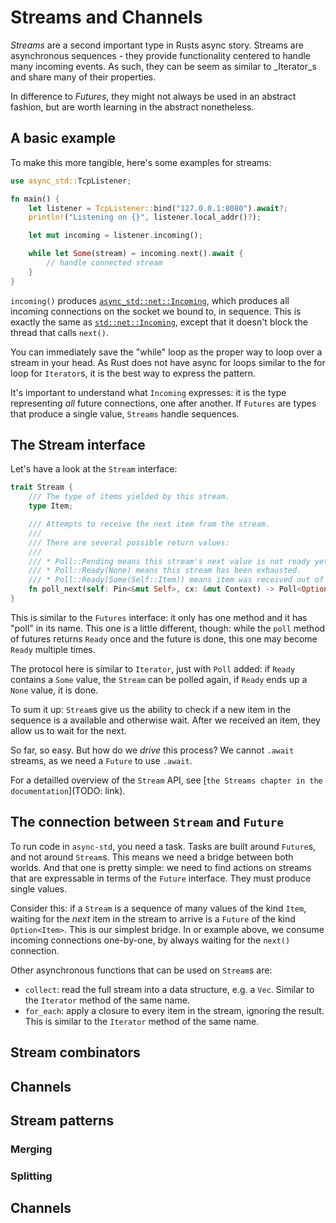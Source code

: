 # Streams and Channels

_Streams_ are a second important type in Rusts async story.
Streams are asynchronous sequences - they provide functionality centered to handle many incoming events.
As such, they can be seem as similar to _Iterator_s and share many of their properties.

In difference to _Futures_, they might not always be used in an abstract fashion, but are worth learning in the abstract nonetheless.

## A basic example

To make this more tangible, here's some examples for streams:

```rust
use async_std::TcpListener;

fn main() {
    let listener = TcpListener::bind("127.0.0.1:8080").await?;
    println!("Listening on {}", listener.local_addr()?);

    let mut incoming = listener.incoming();

    while let Some(stream) = incoming.next().await {
        // handle connected stream
    }
}
```

`incoming()` produces [`async_std::net::Incoming`](https://docs.rs/async-std/latest/async_std/net/struct.Incoming.html), which produces all incoming connections on the socket we bound to, in sequence.
This is exactly the same as [`std::net::Incoming`](https://doc.rust-lang.org/std/net/struct.Incoming.html), except that it doesn't block the thread that calls `next()`.

You can immediately save the "while" loop as the proper way to loop over a stream in your head. As Rust does not have async for loops similar to the for loop for `Iterator`s, it is the best way to express the pattern.

It's important to understand what `Incoming` expresses: it is the type representing _all_ future connections, one after another.
 If `Futures` are types that produce a single value, `Streams` handle sequences.

## The Stream interface

Let's have a look at the `Stream` interface:

```rust
trait Stream {
    /// The type of items yielded by this stream.
    type Item;

    /// Attempts to receive the next item from the stream.
    /// 
    /// There are several possible return values:
    /// 
    /// * Poll::Pending means this stream's next value is not ready yet.
    /// * Poll::Ready(None) means this stream has been exhausted.
    /// * Poll::Ready(Some(Self::Item)) means item was received out of the stream.
    fn poll_next(self: Pin<&mut Self>, cx: &mut Context) -> Poll<Option<Self::Item>>;
}
```

This is similar to the `Futures` interface: it only has one method and it has "poll" in its name. This one is a little different, though: while the `poll` method of futures returns `Ready` once and the future is done, this one may become `Ready` multiple times.

The protocol here is similar to `Iterator`, just with `Poll` added: if `Ready` contains a `Some` value, the `Stream` can be polled again, if `Ready` ends up a `None` value, it is done.

To sum it up: `Stream`s give us the ability to check if a new item in the sequence is a available and otherwise wait. After we received an item, they allow us to wait for the next.

So far, so easy. But how do we _drive_ this process? We cannot `.await` streams, as we need a `Future` to use `.await`.

For a detailled overview of the `Stream` API, see [`the Streams chapter in the documentation`](TODO: link).

## The connection between `Stream` and `Future`

To run code in `async-std`, you need a task. Tasks are built around `Future`s, and not around `Stream`s. This means we need a bridge between both worlds. And that one is pretty simple: we need to find actions on streams that are expressable in terms of the `Future` interface. They must produce single values.

Consider this: if a `Stream` is a sequence of many values of the kind `Item`, waiting for the _next_ item in the stream to arrive is a `Future` of the kind `Option<Item>`. This is our simplest bridge. In or example above, we consume incoming connections one-by-one, by always waiting for the `next()` connection.

Other asynchronous functions that can be used on `Stream`s are:
* `collect`: read the full stream into a data structure, e.g. a `Vec`. Similar to the `Iterator` method of the same name.
* `for_each`: apply a closure to every item in the stream, ignoring the result. This is similar to the `Iterator` method of the same name.

## Stream combinators

## Channels


## Stream patterns

### Merging

### Splitting

## Channels


